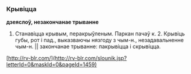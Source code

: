 ### Крывіцца
**дзеяслоў, незакончанае трыванне**

1. Станавіцца крывым, перакрыўленым. Паркан пачаў к. 2. Крывіць губы, рот і пад., выказваючы нязгоду з чым-н., незадавальненне чым-н. || закончанае трыванне: пакрывіцца і скрывіцца.

<a rel="author">[http://rv-blr.com/](http://rv-blr.com/slounik.jsp?letterId=0&maskId=0&pageId=1459)</a>
